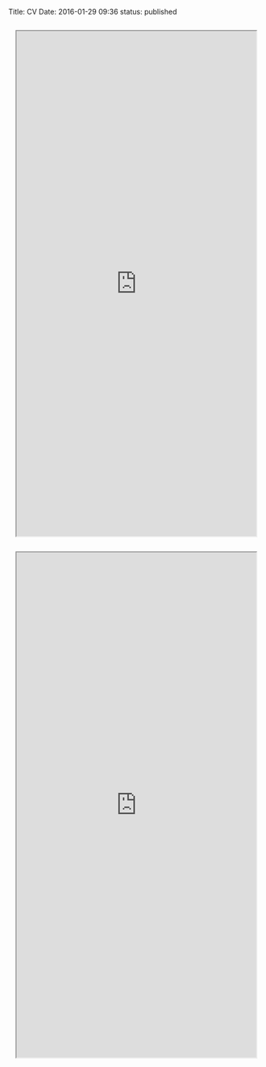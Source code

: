 Title: CV
Date: 2016-01-29 09:36
status: published

<div class="12u">
    <section>
    <!-- Training -->
        <div class="12u", style = "padding:1em;">
            <section class="box">
                <iframe src="http://douglask3.github.io/cv/short/example.html" width="100%" height="1000px" ></iframe>
            </section>
        </div>
        <div class="12u", style = "padding:1em;">
            <section class="box">
                <iframe src="http://douglask3.github.io/cv/long/example-long.html" width="100%" height="1000px" ></iframe>
            </section>
        </div>
    </section>
</div>
